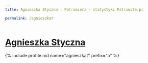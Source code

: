 ```yaml
---
title: Agnieszka Styczna | Patromierz - statystyki Patronite.pl

permalink: /agnieszkat
---
```


# [Agnieszka Styczna](https://patronite.pl/agnieszkat)

{% include profile.md name="agnieszkat" prefix="a" %}

